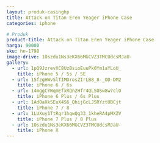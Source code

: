 ```yaml
---
layout: produk-casinghp
title: Attack on Titan Eren Yeager iPhone Case
categories: iphone

# Produk
product-title: Attack on Titan Eren Yeager iPhone Case
harga: 90000
sku: hn-1798
image-drive: 1Oszdu1Ns3eKX66MGCVZ3TMCUdcsMJaU-
gallery:
  - url: 1pQ9JzrevXC8UzBsioEuuPk0Ym1aYLoU_
    title: iPhone 5 / 5s / SE
  - url: 15fzgHWvSlTIMDrosZIrLB8_8-_OD-DM2
    title: iPhone 6 / 6s
  - url: 14mggCYWqmEfxRQn2Hfr4QLSOSw8w7clO
    title: iPhone 6 Plus / 6s Plus
  - url: 1AdOaXkSEuX4S6_QhijGcLJSRYztUBCjt
    title: iPhone 7 / 8
  - url: 1LUXuy1TtRqr1hqwQg33_1kheRA4pMXZV
    title: iPhone 7 Plus / 8 Plus
  - url: 1Oszdu1Ns3eKX66MGCVZ3TMCUdcsMJaU-
    title: iPhone X
---
```

